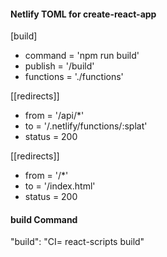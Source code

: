 #### Netlify TOML for create-react-app

[build]

- command = 'npm run build'
- publish = '/build'
- functions = './functions'

[[redirects]]

- from = '/api/\*'
- to = '/.netlify/functions/:splat'
- status = 200

[[redirects]]

- from = '/\*'
- to = '/index.html'
- status = 200

#### build Command

"build": "CI= react-scripts build"
